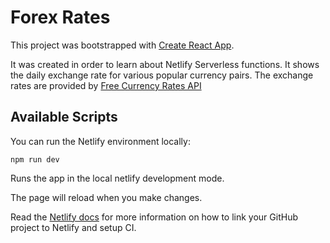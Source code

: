 # Forex Rates

This project was bootstrapped with [Create React App](https://github.com/facebook/create-react-app).

It was created in order to learn about Netlify Serverless functions. It shows the daily exchange rate for various popular currency pairs. The exchange rates are provided by [Free Currency Rates API](https://github.com/fawazahmed0/currency-api)

## Available Scripts

You can run the Netlify environment locally:

```npm run dev```

Runs the app in the local netlify development mode.

The page will reload when you make changes.

Read the [Netlify docs](https://docs.netlify.com/) for more information on how to link your GitHub project to Netlify and setup CI. 